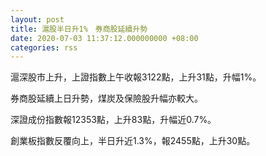 ```yaml
---
layout: post
title: 滬股半日升1%　券商股延續升勢
date: 2020-07-03 11:37:12.000000000 +08:00
categories: rss
---
```


滬深股市上升，上證指數上午收報3122點，上升31點，升幅1%。

券商股延續上日升勢，煤炭及保險股升幅亦較大。

深證成份指數報12353點，上升83點，升幅近0.7%。

創業板指數反覆向上，半日升近1.3%，報2455點，上升30點。
